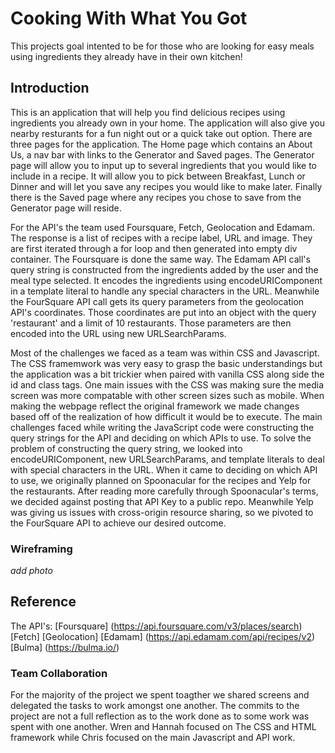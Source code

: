 # Cooking With What You Got
This projects goal intented to be for those who are looking for easy meals using ingredients they already have in their own kitchen!


## Introduction
This is an application that will help you find delicious recipes using ingredients you already own in your home. The application will also give you nearby resturants for a fun night out or a quick take out option. There are three pages for the application. The Home page which contains an About Us, a nav bar with links to the Generator and Saved pages. The Generator page will allow you to input up to several ingredients that you would like to include in a recipe. It will allow you to pick between Breakfast, Lunch or Dinner and will let you save any recipes you would like to make later. Finally there is the Saved page where any recipes you chose to save from the Generator page will reside. 

For the API's the team used Foursquare, Fetch, Geolocation and Edamam. The response is a list of recipes with a recipe label, URL and image. They are first iterated through a for loop and then generated into empty div container. The Foursquare is done the same way. The Edamam API call's query string is constructed from the ingredients added by the user and the meal type selected. It encodes the ingredients using encodeURIComponent in a template literal to handle any special characters in the URL. Meanwhile the FourSquare API call gets its query parameters from the geolocation API's coordinates. Those coordinates are put into an object with the query 'restaurant' and a limit of 10 restaurants. Those parameters are then encoded into the URL using new URLSearchParams.

Most of the challenges we faced as a team was within CSS and Javascript. The CSS framemwork was very easy to grasp the basic understandings but the application was a bit trickier when paired with vanilla CSS along side the id and class tags. One main issues with the CSS was making sure the media screen was more compatable with other screen sizes such as mobile. When making the webpage reflect the original framework we made changes based off of the realization of how difficult it would be to execute. The main challenges faced while writing the JavaScript code were constructing the query strings for the API and deciding on which APIs to use. To solve the problem of constructing the query string, we looked into encodeURIComponent, new URLSearchParams, and template literals to deal with special characters in the URL. When it came to deciding on which API to use, we originally planned on Spoonacular for the recipes and Yelp for the restaurants. After reading more carefully through Spoonacular's terms, we decided against posting that API Key to a public repo. Meanwhile Yelp was giving us issues with cross-origin resource sharing, so we pivoted to the FourSquare API to achieve our desired outcome.

### Wireframing
*add photo*

## Reference
The API's:
[Foursquare] (https://api.foursquare.com/v3/places/search)
[Fetch]
[Geolocation]
[Edamam] (https://api.edamam.com/api/recipes/v2)
[Bulma] (https://bulma.io/)

### Team Collaboration

For the majority of the project we spent toagther we shared screens and delegated the tasks to work amongst one another. The commits to the project are not a full reflection as to the work done as to some work was spent with one another. Wren and Hannah focused on The CSS and HTML framework while Chris focused on the main Javascript and API work.
